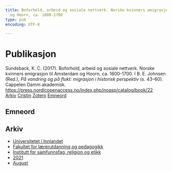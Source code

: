 ```yaml
---
title: Boforhold, arbeid og sosiale nettverk. Norske kvinners emigrasjon til Amsterdam
  og Hoorn, ca. 1600-1700
type: pub
encoding: UTF-8

---
```

<h1>Publikasjon</h1>
<article id="csl-bib-container-NRAN34WK" class="csl-bib-container">
  <div class="csl-bib-body"> <div class="csl-entry">Sundsback, K. C. (2017). Boforhold, arbeid og sosiale nettverk. Norske kvinners emigrasjon til Amsterdam og Hoorn, ca. 1600-1700. I B. E. Johnsen (Red.), <i>På vandring og på flukt: migrasjon i historisk perspektiv</i> (s. 43–60). Cappelen Damm akademisk. <a href="https://press.nordicopenaccess.no/index.php/noasp/catalog/book/22">https://press.nordicopenaccess.no/index.php/noasp/catalog/book/22</a></div> </div>
  <div class="csl-bib-buttons">
    <a href="#taxonomy-article-NRAN34WK" alt="archive" class="csl-bib-button">Arkiv</a>
    <a href="https://app.cristin.no/results/show.jsf?id=1925604" alt="Cristin" class="csl-bib-button">Cristin</a>
    <a href="http://zotero.org/groups/5881554/items/NRAN34WK" alt="Zotero" class="csl-bib-button">Zotero</a>
    <a href="#keywords-article-NRAN34WK" alt="keywords" class="csl-bib-button">Emneord</a>
  </div>
  <div id="csl-bib-meta-container-NRAN34WK"></div>
</article>
<div id="csl-bib-meta-NRAN34WK" class="csl-bib-meta">
  <article id="keywords-article-NRAN34WK" class="keywords-article">
    <h1>Emneord</h1>
    
  </article>
  <article id="taxonomy-article-NRAN34WK" class="taxonomy-article">
    <h1>Arkiv</h1>
    <ul>
      <li><a href="{{< params subfolder >}}nn/archive/?key=3DCRN523">Universitetet i Innlandet</a></li>
      <li><a href="{{< params subfolder >}}nn/archive/?key=WYNZA47F">Fakultet for lærerutdanning og pedagogikk</a></li>
      <li><a href="{{< params subfolder >}}nn/archive/?key=XY7UYWKQ">Institutt for samfunnsfag, religion og etikk</a></li>
      <li><a href="{{< params subfolder >}}nn/archive/?key=6DB23HCM">2021</a></li>
      <li><a href="{{< params subfolder >}}nn/archive/?key=35E3DG76">August</a></li>
    </ul>
  </article>
</div>
